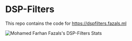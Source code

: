 # DSP-Filters
This repo contains the code for https://dspfilters.fazals.ml 

![Mohamed Farhan Fazals's DSP-Filters Stats](https://github-readme-stats.vercel.app/api?username=fazalfarhan01&show_icons=true&theme=radical)
